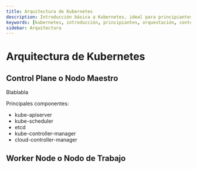```yaml
---
title: Arquitectura de Kubernetes 
description: Introducción básica a Kubernetes, ideal para principiantes que desean aprender sobre esta tecnología de orquestación de contenedores.
keywords: [kubernetes, introducción, principiantes, orquestación, contenedores]
sidebar: Arquitectura 
---
```



# Arquitectura de Kubernetes






## Control Plane o Nodo Maestro
Blablabla

Principales componentes:
- kube-apiserver
- kube-scheduler
- etcd
- kube-controller-manager
- cloud-controller-manager


## Worker Node o Nodo de Trabajo
